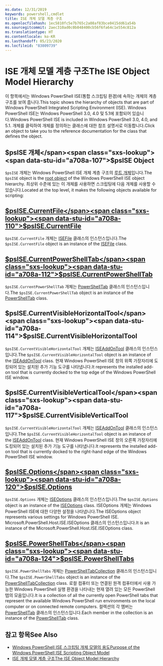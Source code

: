 ```yaml
---
ms.date: 12/31/2019
keywords: powershell,cmdlet
title: ISE 개체 모델 계층 구조
ms.openlocfilehash: 1ec5810fc5e7b765c2a08af83bce0415dd61a54b
ms.sourcegitcommit: 2aec310ad0c0b048400cb56f6fa64c1e554c812a
ms.translationtype: HT
ms.contentlocale: ko-KR
ms.lasthandoff: 05/23/2020
ms.locfileid: "83809739"
---
```

# <a name="the-ise-object-model-hierarchy"></a><span data-ttu-id="a708a-103">ISE 개체 모델 계층 구조</span><span class="sxs-lookup"><span data-stu-id="a708a-103">The ISE Object Model Hierarchy</span></span>

<span data-ttu-id="a708a-104">이 항목에서는 Windows PowerShell ISE(통합 스크립팅 환경)에 속하는 개체의 계층 구조를 보여 줍니다.</span><span class="sxs-lookup"><span data-stu-id="a708a-104">This topic shows the hierarchy of objects that are part of Windows PowerShell Integrated Scripting Environment (ISE).</span></span> <span data-ttu-id="a708a-105">Windows PowerShell ISE는 Windows PowerShell 3.0, 4.0 및 5.1에 포함되어 있습니다.</span><span class="sxs-lookup"><span data-stu-id="a708a-105">Windows PowerShell ISE is included in Windows PowerShell 3.0, 4.0, and 5.1.</span></span> <span data-ttu-id="a708a-106">개체를 클릭하여 개체를 정의하는 클래스에 대한 참조 설명서로 이동합니다.</span><span class="sxs-lookup"><span data-stu-id="a708a-106">Click an object to take you to the reference documentation for the class that defines the object.</span></span>

## <a name="psise-object"></a><span data-ttu-id="a708a-107">$psISE 개체</span><span class="sxs-lookup"><span data-stu-id="a708a-107">$psISE Object</span></span>

<span data-ttu-id="a708a-108">`$psISE` 개체는 Windows PowerShell ISE 개체 계층 구조의 [루트 개체](The-ObjectModelRoot-Object.md)입니다.</span><span class="sxs-lookup"><span data-stu-id="a708a-108">The `$psISE` object is the [root object](The-ObjectModelRoot-Object.md) of the Windows PowerShell ISE object hierarchy.</span></span> <span data-ttu-id="a708a-109">최상위 수준에 있는 이 개체를 사용하면 스크립팅에 다음 개체를 사용할 수 있습니다.</span><span class="sxs-lookup"><span data-stu-id="a708a-109">Located at the top level, it makes the following objects available for scripting:</span></span>

## <a name="psisecurrentfile"></a>[<span data-ttu-id="a708a-110">$psISE.CurrentFile</span><span class="sxs-lookup"><span data-stu-id="a708a-110">$psISE.CurrentFile</span></span>](The-ISEFile-Object.md)

<span data-ttu-id="a708a-111">`$psISE.CurrentFile` 개체는 [ISEFile](The-ISEFile-Object.md) 클래스의 인스턴스입니다.</span><span class="sxs-lookup"><span data-stu-id="a708a-111">The `$psISE.CurrentFile` object is an instance of the [ISEFile](The-ISEFile-Object.md) class.</span></span>

## <a name="psisecurrentpowershelltab"></a>[<span data-ttu-id="a708a-112">$psISE.CurrentPowerShellTab</span><span class="sxs-lookup"><span data-stu-id="a708a-112">$psISE.CurrentPowerShellTab</span></span>](The-PowerShellTab-Object.md)

<span data-ttu-id="a708a-113">`$psISE.CurrentPowerShellTab` 개체는 [PowerShellTab](The-PowerShellTab-Object.md) 클래스의 인스턴스입니다.</span><span class="sxs-lookup"><span data-stu-id="a708a-113">The `$psISE.CurrentPowerShellTab` object is an instance of the [PowerShellTab](The-PowerShellTab-Object.md) class.</span></span>

## <a name="psisecurrentvisiblehorizontaltool"></a><span data-ttu-id="a708a-114">$psISE.CurrentVisibleHorizontalTool</span><span class="sxs-lookup"><span data-stu-id="a708a-114">$psISE.CurrentVisibleHorizontalTool</span></span>

<span data-ttu-id="a708a-115">`$psISE.CurrentVisibleHorizontalTool` 개체는 [ISEAddOnTool](The-ISEAddOnTool-Object.md) 클래스의 인스턴스입니다.</span><span class="sxs-lookup"><span data-stu-id="a708a-115">The `$psISE.CurrentVisibleHorizontalTool` object is an instance of the [ISEAddOnTool](The-ISEAddOnTool-Object.md) class.</span></span> <span data-ttu-id="a708a-116">현재 Windows PowerShell ISE 창의 위쪽 가장자리에 도킹되어 있는 설치된 추가 기능 도구를 나타냅니다.</span><span class="sxs-lookup"><span data-stu-id="a708a-116">It represents the installed add-on tool that is currently docked to the top edge of the Windows PowerShell ISE window.</span></span>

## <a name="psisecurrentvisibleverticaltool"></a><span data-ttu-id="a708a-117">$psISE.CurrentVisibleVerticalTool</span><span class="sxs-lookup"><span data-stu-id="a708a-117">$psISE.CurrentVisibleVerticalTool</span></span>

<span data-ttu-id="a708a-118">`$psISE.CurrentVisibleHorizontalTool` 개체는 [ISEAddOnTool](The-ISEAddOnTool-Object.md) 클래스의 인스턴스입니다.</span><span class="sxs-lookup"><span data-stu-id="a708a-118">The `$psISE.CurrentVisibleHorizontalTool` object is an instance of the [ISEAddOnTool](The-ISEAddOnTool-Object.md) class.</span></span> <span data-ttu-id="a708a-119">현재 Windows PowerShell ISE 창의 오른쪽 가장자리에 도킹되어 있는 설치된 추가 기능 도구를 나타냅니다.</span><span class="sxs-lookup"><span data-stu-id="a708a-119">It represents the installed add-on tool that is currently docked to the right-hand edge of the Windows PowerShell ISE window.</span></span>

## <a name="psiseoptions"></a>[<span data-ttu-id="a708a-120">$psISE.Options</span><span class="sxs-lookup"><span data-stu-id="a708a-120">$psISE.Options</span></span>](The-ISEOptions-Object.md)

<span data-ttu-id="a708a-121">`$psISE.Options` 개체는 [ISEOptions](The-ISEOptions-Object.md) 클래스의 인스턴스입니다.</span><span class="sxs-lookup"><span data-stu-id="a708a-121">The `$psISE.Options` object is an instance of the [ISEOptions](The-ISEOptions-Object.md) class.</span></span> <span data-ttu-id="a708a-122">ISEOptions 개체는 Windows PowerShell ISE에 대한 다양한 설정을 나타냅니다.</span><span class="sxs-lookup"><span data-stu-id="a708a-122">The ISEOptions object represents various settings for Windows PowerShell ISE.</span></span> <span data-ttu-id="a708a-123">Microsoft.PowerShell.Host.ISE.ISEOptions 클래스의 인스턴스입니다.</span><span class="sxs-lookup"><span data-stu-id="a708a-123">It is an instance of the Microsoft.PowerShell.Host.ISE.ISEOptions class.</span></span>

## <a name="psisepowershelltabs"></a>[<span data-ttu-id="a708a-124">$psISE.PowerShellTabs</span><span class="sxs-lookup"><span data-stu-id="a708a-124">$psISE.PowerShellTabs</span></span>](The-PowerShellTabCollection-Object.md)

<span data-ttu-id="a708a-125">`$psISE.PowerShellTabs` 개체는 [PowerShellTabCollection](The-PowerShellTabCollection-Object.md) 클래스의 인스턴스입니다.</span><span class="sxs-lookup"><span data-stu-id="a708a-125">The `$psISE.PowerShellTabs` object is an instance of the [PowerShellTabCollection](The-PowerShellTabCollection-Object.md) class.</span></span> <span data-ttu-id="a708a-126">로컬 컴퓨터 또는 연결된 원격 컴퓨터에서 사용 가능한 Windows PowerShell 실행 환경을 나타내는 현재 열려 있는 모든 PowerShell 탭의 모음입니다.</span><span class="sxs-lookup"><span data-stu-id="a708a-126">It is a collection of all the currently open PowerShell tabs that represent the available Windows PowerShell run environments on the local computer or on connected remote computers.</span></span> <span data-ttu-id="a708a-127">컬렉션의 각 멤버는 [PowerShellTab](The-PowerShellTab-Object.md) 클래스의 인스턴스입니다.</span><span class="sxs-lookup"><span data-stu-id="a708a-127">Each member in the collection is an instance of the [PowerShellTab](The-PowerShellTab-Object.md) class.</span></span>

## <a name="see-also"></a><span data-ttu-id="a708a-128">참고 항목</span><span class="sxs-lookup"><span data-stu-id="a708a-128">See Also</span></span>

- [<span data-ttu-id="a708a-129">Windows PowerShell ISE 스크립팅 개체 모델의 용도</span><span class="sxs-lookup"><span data-stu-id="a708a-129">Purpose of the Windows PowerShell ISE Scripting Object Model</span></span>](Purpose-of-the-Windows-PowerShell-ISE-Scripting-Object-Model.md)
- [<span data-ttu-id="a708a-130">ISE 개체 모델 계층 구조</span><span class="sxs-lookup"><span data-stu-id="a708a-130">The ISE Object Model Hierarchy</span></span>](The-ISE-Object-Model-Hierarchy.md)

